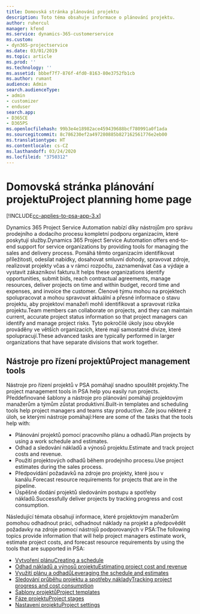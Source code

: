 ```yaml
---
title: Domovská stránka plánování projektu
description: Toto téma obsahuje informace o plánování projektu.
author: ruhercul
manager: kfend
ms.service: dynamics-365-customerservice
ms.custom:
- dyn365-projectservice
ms.date: 03/01/2019
ms.topic: article
ms.prod: ''
ms.technology: ''
ms.assetid: bbbef7f7-876f-4fd0-8163-80e3752fb1cb
ms.author: rumant
audience: Admin
search.audienceType:
- admin
- customizer
- enduser
search.app:
- D365CE
- D365PS
ms.openlocfilehash: 99b3e4e18982ace459439688bcf780991a0f1ada
ms.sourcegitcommit: 8c786230ef2a497280885b827162561776e2eb00
ms.translationtype: HT
ms.contentlocale: cs-CZ
ms.lasthandoff: 03/24/2020
ms.locfileid: "3750312"
---
```

# <a name="project-planning-home-page"></a><span data-ttu-id="8178a-103">Domovská stránka plánování projektu</span><span class="sxs-lookup"><span data-stu-id="8178a-103">Project planning home page</span></span>

[!INCLUDE[cc-applies-to-psa-app-3.x](../includes/cc-applies-to-psa-app-3x.md)]

<span data-ttu-id="8178a-104">Dynamics 365 Project Service Automation nabízí díky nástrojům pro správu prodejního a dodacího procesu kompletní podporu organizacím, které poskytují služby.</span><span class="sxs-lookup"><span data-stu-id="8178a-104">Dynamics 365 Project Service Automation offers end-to-end support for service organizations by providing tools for managing the sales and delivery process.</span></span> <span data-ttu-id="8178a-105">Pomáhá těmto organizacím identifikovat příležitosti, odesílat nabídky, dosahovat smluvní dohody, spravovat zdroje, realizovat projekty včas a v rámci rozpočtu, zaznamenávat čas a výdaje a vystavit zákazníkovi fakturu.</span><span class="sxs-lookup"><span data-stu-id="8178a-105">It helps these organizations identify opportunities, submit bids, reach contractual agreements, manage resources, deliver projects on time and within budget, record time and expenses, and invoice the customer.</span></span> <span data-ttu-id="8178a-106">Členové týmu mohou na projektech spolupracovat a mohou spravovat aktuální a přesné informace o stavu projektu, aby projektoví manažeři mohli identifikovat a spravovat rizika projektu.</span><span class="sxs-lookup"><span data-stu-id="8178a-106">Team members can collaborate on projects, and they can maintain current, accurate project status information so that project managers can identify and manage project risks.</span></span> <span data-ttu-id="8178a-107">Tyto pokročilé úkoly jsou obvykle prováděny ve větších organizacích, které mají samostatné divize, které spolupracují.</span><span class="sxs-lookup"><span data-stu-id="8178a-107">These advanced tasks are typically performed in larger organizations that have separate divisions that work together.</span></span>

## <a name="project-management-tools"></a><span data-ttu-id="8178a-108">Nástroje pro řízení projektů</span><span class="sxs-lookup"><span data-stu-id="8178a-108">Project management tools</span></span>

<span data-ttu-id="8178a-109">Nástroje pro řízení projektů v PSA pomáhají snadno spouštět projekty.</span><span class="sxs-lookup"><span data-stu-id="8178a-109">The project management tools in PSA help you easily run projects.</span></span> <span data-ttu-id="8178a-110">Předdefinované šablony a nástroje pro plánování pomáhají projektovým manažerům a týmům zůstat produktivní.</span><span class="sxs-lookup"><span data-stu-id="8178a-110">Built-in templates and scheduling tools help project managers and teams stay productive.</span></span> <span data-ttu-id="8178a-111">Zde jsou některé z úloh, se kterými nástroje pomáhají:</span><span class="sxs-lookup"><span data-stu-id="8178a-111">Here are some of the tasks that the tools help with:</span></span>

- <span data-ttu-id="8178a-112">Plánování projektů pomocí pracovního plánu a odhadů.</span><span class="sxs-lookup"><span data-stu-id="8178a-112">Plan projects by using a work schedule and estimates.</span></span>
- <span data-ttu-id="8178a-113">Odhad a sledování nákladů a výnosů projektu.</span><span class="sxs-lookup"><span data-stu-id="8178a-113">Estimate and track project costs and revenue.</span></span>
- <span data-ttu-id="8178a-114">Použití projektových odhadů během prodejního procesu.</span><span class="sxs-lookup"><span data-stu-id="8178a-114">Use project estimates during the sales process.</span></span>
- <span data-ttu-id="8178a-115">Předpovídání požadavků na zdroje pro projekty, které jsou v kanálu.</span><span class="sxs-lookup"><span data-stu-id="8178a-115">Forecast resource requirements for projects that are in the pipeline.</span></span>
- <span data-ttu-id="8178a-116">Úspěšné dodání projektů sledováním postupu a spotřeby nákladů.</span><span class="sxs-lookup"><span data-stu-id="8178a-116">Successfully deliver projects by tracking progress and cost consumption.</span></span>

<span data-ttu-id="8178a-117">Následující témata obsahují informace, které projektovým manažerům pomohou odhadnout práci, odhadnout náklady na projekt a předpovědět požadavky na zdroje pomocí nástrojů podporovaných v PSA:</span><span class="sxs-lookup"><span data-stu-id="8178a-117">The following topics provide information that will help project managers estimate work, estimate project costs, and forecast resource requirements by using the tools that are supported in PSA:</span></span>

- [<span data-ttu-id="8178a-118">Vytvoření plánu</span><span class="sxs-lookup"><span data-stu-id="8178a-118">Creating a schedule</span></span>](project-creating.md)
- [<span data-ttu-id="8178a-119">Odhad nákladů a výnosů projektu</span><span class="sxs-lookup"><span data-stu-id="8178a-119">Estimating project cost and revenue</span></span>](project-estimating.md)
- [<span data-ttu-id="8178a-120">Využití plánu a odhadů</span><span class="sxs-lookup"><span data-stu-id="8178a-120">Leveraging the schedule and estimates</span></span>](project-leveraging.md)
- [<span data-ttu-id="8178a-121">Sledování průběhu projektu a spotřeby náklady</span><span class="sxs-lookup"><span data-stu-id="8178a-121">Tracking project progress and cost consumption</span></span>](project-tracking.md)
- [<span data-ttu-id="8178a-122">Šablony projektů</span><span class="sxs-lookup"><span data-stu-id="8178a-122">Project templates</span></span>](project-templates.md)
- [<span data-ttu-id="8178a-123">Fáze projektu</span><span class="sxs-lookup"><span data-stu-id="8178a-123">Project stages</span></span>](project-stages.md)
- [<span data-ttu-id="8178a-124">Nastavení projektu</span><span class="sxs-lookup"><span data-stu-id="8178a-124">Project settings</span></span>](project-settings.md)
